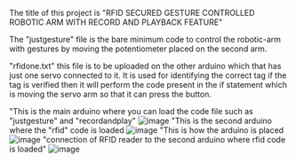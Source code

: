 The title of this project is "RFID SECURED GESTURE CONTROLLED ROBOTIC ARM WITH RECORD AND PLAYBACK FEATURE"

The "justgesture" file is the bare minimum code to control the robotic-arm with gestures by moving the potentiometer placed on the second arm.

"rfidone.txt" this file is to be uploaded on the other arduino which that has just one servo connected to it. It is used for identifying the correct tag if the tag is verified then it will perform the code present in the if statement which is moving the servo arm so that it can press the button.

"This is the main arduino where you can load the code file such as "justgesture" and "recordandplay"
![image](https://user-images.githubusercontent.com/121758341/232397852-9cb7af0b-c635-417b-aa0a-421a6e8d795d.png)
"This is the second arduino where the "rfid" code is loaded 
![image](https://user-images.githubusercontent.com/121758341/232398011-799b831e-cbf4-4bdb-b675-784cd92a368c.png)
"This is how the arduino is placed
![image](https://user-images.githubusercontent.com/121758341/232401842-f7e4bfd3-e6ee-4e05-813e-a1eaffc7d643.png)
"connection of RFID reader to the second arduino where rfid code is loaded"
![image](https://user-images.githubusercontent.com/121758341/232398744-47005545-0734-49e7-9fbe-274ebb06269d.png)

